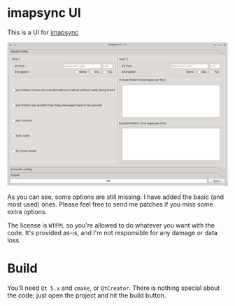 imapsync UI
===========

This is a UI for [imapsync](http://imapsync.lamiral.info/)

![Screenshot](https://raw.githubusercontent.com/alexandernst/imapsync_ui/148c7a79641989264c39ebc6a70ed76080d4d25b/imapsync_ui.png)

As you can see, some options are still missing. I have added the basic (and most used) ones.
Please feel free to send me patches if you miss some extra options.

The license is `WTFPL` so you're allowed to do whatever you want with the code. It's provided
as-is, and I'm not responsible for any damage or data loss.

Build
=====

You'll need `Qt 5.x` and `cmake`, or `QtCreator`.
There is nothing special about the code; just open the project and hit the build button.